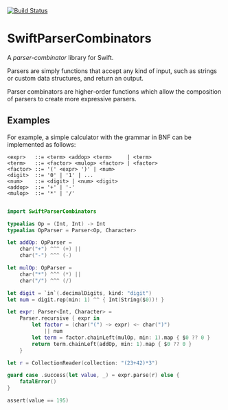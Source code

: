 [![Build Status](https://travis-ci.org/turbolent/SwiftParserCombinators.svg?branch=master)](https://travis-ci.org/turbolent/SwiftParserCombinators)

# SwiftParserCombinators

A *parser-combinator* library for Swift. 

Parsers are simply functions that accept any kind of input, such as strings or custom data structures, and return an output.

Parser combinators are higher-order functions which allow the composition of parsers to create more expressive parsers.

## Examples

For example, a simple calculator with the grammar in BNF can be implemented as follows:

```
<expr>   ::= <term> <addop> <term>     | <term>
<term>   ::= <factor> <mulop> <factor> | <factor>
<factor> ::= '(' <expr> ')' | <num>
<digit>  ::= '0' | '1' | ...
<num>    ::= <digit> | <num> <digit>
<addop>  ::= '+' | '-'
<mulop>  ::= '*' | '/'
```

```swift

import SwiftParserCombinators

typealias Op = (Int, Int) -> Int
typealias OpParser = Parser<Op, Character>

let addOp: OpParser =
    char("+") ^^^ (+) ||
    char("-") ^^^ (-)

let mulOp: OpParser =
    char("*") ^^^ (*) ||
    char("/") ^^^ (/)

let digit = `in`(.decimalDigits, kind: "digit")
let num = digit.rep(min: 1) ^^ { Int(String($0))! }

let expr: Parser<Int, Character> =
    Parser.recursive { expr in
        let factor = (char("(") ~> expr) <~ char(")")
            || num
        let term = factor.chainLeft(mulOp, min: 1).map { $0 ?? 0 }
        return term.chainLeft(addOp, min: 1).map { $0 ?? 0 }
    }

let r = CollectionReader(collection: "(23+42)*3")

guard case .success(let value, _) = expr.parse(r) else {
    fatalError()
}

assert(value == 195)
```
